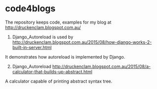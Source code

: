 # code4blogs
The repository keeps code, examples for my blog at http://druckenclam.blogspot.com.au/ 

1. Django_Autoreload is used by
http://druckenclam.blogspot.com.au/2015/08/how-django-works-2-built-in-server.html

It demonstrates how autoreload is implemented by Django.

2. Django_Autoreload
http://druckenclam.blogspot.com.au/2015/08/a-calculator-that-builds-up-abstract.html

A calculator capable of printing abstract syntax tree.
